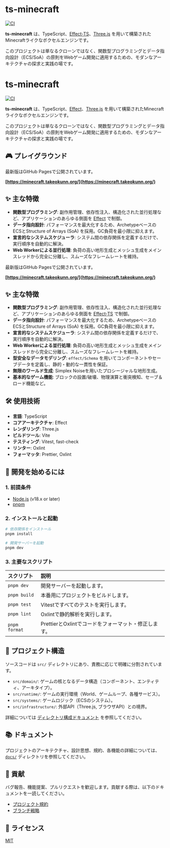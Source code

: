 # ts-minecraft

[![CI](https://github.com/takeokunn/ts-minecraft/actions/workflows/ci.yml/badge.svg)](https://github.com/takeokunn/ts-minecraft/actions/workflows/ci.yml)

**ts-minecraft** は、TypeScript、[Effect-TS](https://effect.website/)、[Three.js](https://threejs.org/) を用いて構築されたMinecraftライクなボクセルエンジンです。

このプロジェクトは単なるクローンではなく、関数型プログラミングとデータ指向設計（ECS/SoA）の原則をWebゲーム開発に適用するための、モダンなアーキテクチャの探求と実践の場です。

# ts-minecraft

[![CI](https://github.com/takeokunn/ts-minecraft/actions/workflows/ci.yml/badge.svg)](https://github.com/takeokunn/ts-minecraft/actions/workflows/ci.yml)

**ts-minecraft** は、TypeScript、[Effect](https://effect.website/)、[Three.js](https://threejs.org/) を用いて構築されたMinecraftライクなボクセルエンジンです。

このプロジェクトは単なるクローンではなく、関数型プログラミングとデータ指向設計（ECS/SoA）の原則をWebゲーム開発に適用するための、モダンなアーキテクチャの探求と実践の場です。

## 🎮 プレイグラウンド

最新版はGitHub Pagesで公開されています。

**[https://minecraft.takeokunn.org/](https://minecraft.takeokunn.org/)**

## ✨ 主な特徴

- **関数型プログラミング**: 副作用管理、依存性注入、構造化された並行処理など、アプリケーションのあらゆる側面を [Effect](https.effect.website/) で制御。
- **データ指向設計**: パフォーマンスを最大化するため、ArchetypeベースのECSとStructure of Arrays (SoA) を採用。GC負荷を最小限に抑えます。
- **宣言的なシステムスケジューラ**: システム間の依存関係を定義するだけで、実行順序を自動的に解決。
- **Web Workerによる並行処理**: 負荷の高い地形生成とメッシュ生成をメインスレッドから完全に分離し、スムーズなフレームレートを維持。

最新版はGitHub Pagesで公開されています。

**[https://minecraft.takeokunn.org/](https://minecraft.takeokunn.org/)**

## ✨ 主な特徴

- **関数型プログラミング**: 副作用管理、依存性注入、構造化された並行処理など、アプリケーションのあらゆる側面を [Effect-TS](https://effect.website/) で制御。
- **データ指向設計**: パフォーマンスを最大化するため、ArchetypeベースのECSとStructure of Arrays (SoA) を採用。GC負荷を最小限に抑えます。
- **宣言的なシステムスケジューラ**: システム間の依存関係を定義するだけで、実行順序を自動的に解決。
- **Web Workerによる並行処理**: 負荷の高い地形生成とメッシュ生成をメインスレッドから完全に分離し、スムーズなフレームレートを維持。
- **型安全なデータモデリング**: `effect/Schema` を用いてコンポーネントやセーブデータを定義し、静的・動的な一貫性を保証。
- **無限のワールド生成**: Simplex Noiseを用いたプロシージャルな地形生成。
- **基本的なゲーム機能**: ブロックの設置/破壊、物理演算と衝突検知、セーブ＆ロード機能など。

## 🛠️ 使用技術

- **言語**: TypeScript
- **コアアーキテクチャ**: Effect
- **レンダリング**: Three.js
- **ビルドツール**: Vite
- **テスティング**: Vitest, fast-check
- **リンター**: Oxlint
- **フォーマッタ**: Prettier, Oxlint

## 🚀 開発を始めるには

### 1. 前提条件

- [Node.js](https://nodejs.org/) (v18.x or later)
- [pnpm](https://pnpm.io/)

### 2. インストールと起動

```bash
# 依存関係をインストール
pnpm install

# 開発サーバーを起動
pnpm dev
```

### 3. 主要なスクリプト

| スクリプト    | 説明                                  |
| :------------ | :------------------------------------ |
| `pnpm dev`    | 開発サーバーを起動します。            |
| `pnpm build`  | 本番用にプロジェクトをビルドします。  |
| `pnpm test`   | Vitestですべてのテストを実行します。  |
| `pnpm lint`   | Oxlintで静的解析を実行します。        |
| `pnpm format` | PrettierとOxlintでコードをフォーマット・修正します。 |

## 📂 プロジェクト構造

ソースコードは `src/` ディレクトリにあり、責務に応じて明確に分割されています。

- `src/domain/`: ゲームの核となるデータ構造（コンポーネント、エンティティ、アーキタイプ）。
- `src/runtime/`: ゲームの実行環境（World、ゲームループ、各種サービス）。
- `src/systems/`: ゲームロジック（ECSのシステム）。
- `src/infrastructure/`: 外部API（Three.js, ブラウザAPI）との境界。

詳細については [ディレクトリ構成ドキュメント](./docs/architecture/directory-structure.md) を参照してください。

## 📚 ドキュメント

プロジェクトのアーキテクチャ、設計思想、規約、各機能の詳細については、[`docs/`](./docs/README.md) ディレクトリを参照してください。

## 🙌 貢献

バグ報告、機能提案、プルリクエストを歓迎します。貢献する際は、以下のドキュメントを一読してください。

- [プロジェクト規約](./docs/project/conventions.md)
- [ブランチ戦略](./docs/project/branch-strategy.md)

## 📄 ライセンス

[MIT](./LICENSE)
